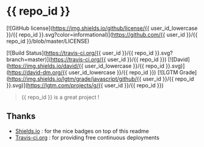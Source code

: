 # {{ repo_id }}

[![GitHub license](https://img.shields.io/github/license/{{ user_id_lowercase }}/{{ repo_id }}.svg?color=informational)](https://github.com/{{ user_id }}/{{ repo_id }}/blob/master/LICENSE)

[![Build Status](https://travis-ci.org/{{ user_id }}/{{ repo_id }}.svg?branch=master)](https://travis-ci.org/{{ user_id }}/{{ repo_id }})
[![David](https://img.shields.io/david/{{ user_id_lowercase }}/{{ repo_id }}.svg)](https://david-dm.org/{{ user_id_lowercase }}/{{ repo_id }})
[![LGTM Grade](https://img.shields.io/lgtm/grade/javascript/github/{{ user_id }}/{{ repo_id }}.svg)](https://lgtm.com/projects/g/{{ user_id }}/{{ repo_id }})

> {{ repo_id }} is a great project !

## Thanks

- [Shields.io](https://shields.io) : for the nice badges on top of this readme
- [Travis-ci.org](https://travis-ci.org) : for providing free continuous deployments
